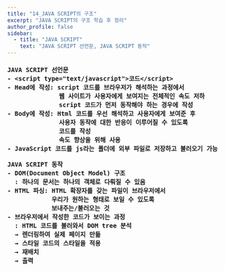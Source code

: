 ```yaml
---
title: "14_JAVA SCRIPT의 구조"
excerpt: "JAVA SCRIPT의 구조 학습 후 정리"
author_profile: false
sidebar:
  - title: "JAVA SCRIPT"
    text: "JAVA SCRIPT 선언문, JAVA SCRIPT 동작"
---
```

<h4>
<pre>
JAVA SCRIPT 선언문
- &lt;script type="text/javascript"&gt;코드&lt;/script&gt;
- Head에 작성: script 코드를 브라우저가 해석하는 과정에서
              웹 사이트가 사용자에게 보여지는 전체적인 속도 저하
              script 코드가 먼저 동작해야 하는 경우에 작성
- Body에 작성: Html 코드를 우선 해석하고 사용자에게 보여준 후
              사용자 동작에 대한 반응이 이루어질 수 있도록 
              코드를 작성
              속도 향상을 위해 사용
- JavaScript 코드를 js라는 폴더에 외부 파일로 저장하고 불러오기 가능<br>
JAVA SCRIPT 동작
- DOM(Document Object Model) 구조
  : 하나의 문서는 하나의 객체로 다뤄질 수 있음
- HTML 파싱: HTML 확장자를 갖는 파일이 브라우저에서
            우리가 원하는 형태로 보일 수 있도록
            보내주는/불러오는 것
- 브라우저에서 작성한 코드가 보이는 과정
  : HTML 코드를 불러와서 DOM tree 분석
  → 렌더링하여 실제 페이지 만듦
  → 스타일 코드의 스타일을 적용
  → 재배치
  → 출력
